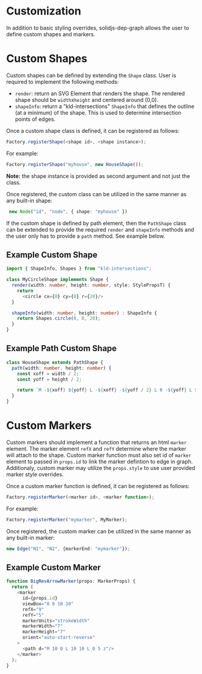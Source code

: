 # Customization
In addition to basic styling overrides, solidjs-dep-graph allows the user to define custom
shapes and markers.

# Custom Shapes
Custom shapes can be defined by extending the `Shape` class.
User is required to implement the following methods:
* `render`: return an SVG Element that renders the shape.  The rendered shape should be `width`x`height` and centered around (0,0).
* `shapeInfo`: return a "kld-intersections" `ShapeInfo` that defines the outline (at a minimum) of the shape.  This is used to determine intersection points of edges.

Once a custom shape class is defined, it can be registered as follows:
```typescript
Factory.registerShape(<shape id>, <shape instance>);
```
For example:
```typescript
Factory.registerShape("myhouse", new HouseShape());
```
**Note:** the shape instance is provided as second argument and not just the class.

Once registered, the custom class can be utilized in the same manner as any built-in shape:
```typescript
 new Node("id", "node", { shape: "myhouse" })
```

If the custom shape is defined by path element, then the `PathShape` class can be extended to provide the required `render` and `shapeInfo` methods and the user only has to provide a `path` method.  See example below.

## Example Custom Shape
```typescript
import { ShapeInfo, Shapes } from "kld-intersections";

class MyCircleShape implements Shape {
  render(width: number, height: number, style: StylePropsT) {
    return
      <circle cx={0} cy={0} r={20}/>
  }

  shapeInfo(width: number, height: number) : ShapeInfo {
    return Shapes.circle(0, 0, 20);
  }
}
```

## Example Path Custom Shape
```typescript
class HouseShape extends PathShape {
  path(width: number, height: number) {
    const xoff = width / 2;
    const yoff = height / 2;

    return `M -${xoff} ${yoff} L -${xoff} -${yoff / 2} L 0 -${yoff} L ${xoff} -${yoff / 2} L ${xoff} ${yoff} z`;
  }
}
```

# Custom Markers
Custom markers should implement a function that returns an html `marker` element.
The marker element `refX` and `refY` determine where the marker will attach to the shape.
Custom marker function must also set id of `marker` element to passed in `props.id` to link the marker defintion to edge in graph.
Additionaly, custom marker may utilize the `props.style` to use user provided marker style overrides.

Once a custom marker function is defined, it can be registered as follows:
```typescript
Factory.registerMarker(<marker id>, <marker function>);
```
For example:
```typescript
Factory.registerMarker("mymarker", MyMarker);
```
Once registered, the custom marker can be utilized in the same manner as any built-in marker:
```typescript
new Edge("N1", "N2", {markerEnd: "mymarker"});
```

## Example Custom Marker
```typescript
function BigRevArrowMarker(props: MarkerProps) {
  return (
    <marker
      id={props.id}
      viewBox="0 0 10 10"
      refX="9"
      refY="5"
      markerUnits="strokeWidth"
      markerWidth="7"
      markerHeight="7"
      orient="auto-start-reverse"
    >
      <path d="M 10 0 L 10 10 L 0 5 z"/>
    </marker>
  );
}
```